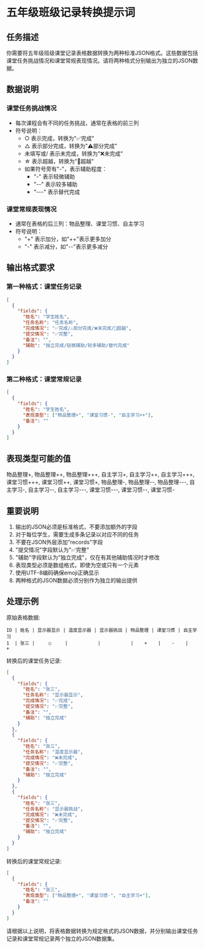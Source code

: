 # 五年级班级记录转换提示词

## 任务描述
你需要将五年级班级课堂记录表格数据转换为两种标准JSON格式。这些数据包括课堂任务挑战情况和课堂常规表现情况。请将两种格式分别输出为独立的JSON数据。

## 数据说明

### 课堂任务挑战情况
- 每次课程会有不同的任务挑战，通常在表格的前三列
- 符号说明：
  - ○ 表示完成，转换为"✅完成"
  - △ 表示部分完成，转换为"⚠️部分完成"
  - 未填写或/ 表示未完成，转换为"❌未完成"
  - ☆ 表示超越，转换为"💜超越"
  - 如果符号旁有"-"，表示辅助程度：
    - "-" 表示轻微辅助
    - "--" 表示较多辅助
    - "---" 表示替代完成

### 课堂常规表现情况
- 通常在表格的后三列：物品整理、课堂习惯、自主学习
- 符号说明：
  - "+" 表示加分，如"++"表示更多加分
  - "-" 表示减分，如"--"表示更多减分

## 输出格式要求

### 第一种格式：课堂任务记录

```json
[
  {
    "fields": {
      "姓名": "学生姓名",
      "任务名称": "任务名称",
      "完成情况": "✅完成/⚠️部分完成/❌未完成/💜超越",
      "提交情况": "✅完整",
      "备注": "",
      "辅助": "独立完成/轻微辅助/较多辅助/替代完成"
    }
  }
]
```

### 第二种格式：课堂常规记录

```json
[
  {
    "fields": {
      "姓名": "学生姓名",
      "表现类型": ["物品整理+", "课堂习惯-", "自主学习++"],
      "备注": ""
    }
  }
]
```

## 表现类型可能的值
物品整理+, 物品整理++, 物品整理+++, 自主学习+, 自主学习++, 自主学习+++, 课堂习惯+++, 课堂习惯++, 课堂习惯+, 物品整理-, 物品整理--, 物品整理---, 自主学习-, 自主学习--, 自主学习---, 课堂习惯---, 课堂习惯--, 课堂习惯-

## 重要说明
1. 输出的JSON必须是标准格式，不要添加额外的字段
2. 对于每位学生，需要生成多条记录以对应不同的任务
3. 不要在JSON外层添加"records"字段
4. "提交情况"字段默认为"✅完整"
5. "辅助"字段默认为"独立完成"，仅在有其他辅助情况时才修改
6. 表现类型必须是数组格式，即使为空或只有一个元素
7. 使用UTF-8编码确保emoji正确显示
8. 两种格式的JSON数据必须分别作为独立的输出提供

## 处理示例

原始表格数据:
```
ID | 姓名 | 显示器显示 | 温度显示器 | 显示器挑战 | 物品整理 | 课堂习惯 | 自主学习
1  | 张三 |     ○     |           |           |    +    |    -    |    +
```

转换后的课堂任务记录:
```json
[
  {
    "fields": {
      "姓名": "张三",
      "任务名称": "显示器显示",
      "完成情况": "✅完成",
      "提交情况": "✅完整",
      "备注": "",
      "辅助": "独立完成"
    }
  },
  {
    "fields": {
      "姓名": "张三",
      "任务名称": "温度显示器",
      "完成情况": "❌未完成",
      "提交情况": "✅完整",
      "备注": "",
      "辅助": "独立完成"
    }
  },
  {
    "fields": {
      "姓名": "张三",
      "任务名称": "显示器挑战",
      "完成情况": "❌未完成",
      "提交情况": "✅完整",
      "备注": "",
      "辅助": "独立完成"
    }
  }
]
```

转换后的课堂常规记录:
```json
[
  {
    "fields": {
      "姓名": "张三",
      "表现类型": ["物品整理+", "课堂习惯-", "自主学习+"],
      "备注": ""
    }
  }
]
```

请根据以上说明，将表格数据转换为规定格式的JSON数据，并分别输出课堂任务记录和课堂常规记录两个独立的JSON数据集。